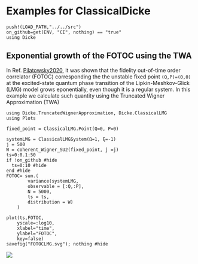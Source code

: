 # Examples for ClassicalDicke

```@setup examples
push!(LOAD_PATH,"../../src")
on_github=get(ENV, "CI", nothing) == "true"
using Dicke
```

## Exponential growth of the FOTOC using the TWA
In Ref. [Pilatowsky2020](@cite), it was shown that the fidelity out-of-time order 
correlator (FOTOC) corresponding the the unstable fixed point ``(Q,P)=(0,0)`` at the excited-state 
quantum phase transition of the Lipkin-Meshkov-Glick (LMG) model grows eponentially, 
even though it is a regular system. In this example we calculate such quantity 
using the Truncated Wigner Approximation (TWA)

```@example examples
using Dicke.TruncatedWignerApproximation, Dicke.ClassicalLMG
using Plots

fixed_point = ClassicalLMG.Point(Q=0, P=0)

systemLMG = ClassicalLMGSystem(Ω=1, ξ=-1)
j = 500
W = coherent_Wigner_SU2(fixed_point, j =j)
ts=0:0.1:50
if !on_github #hide
  ts=0:10 #hide
end #hide
FOTOC= sum.(
        variance(systemLMG,
        observable = [:Q,:P], 
        N = 5000, 
        ts = ts, 
        distribution = W)
    )

plot(ts,FOTOC,
    yscale=:log10,
    xlabel="time",
    ylabel="FOTOC",
    key=false)
savefig("FOTOCLMG.svg"); nothing #hide
```
![](FOTOCLMG.svg)